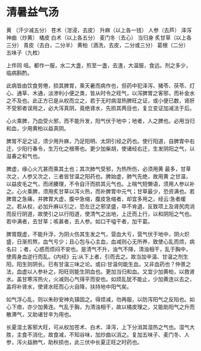# 清暑益气汤



黄 （汗少减五分） 苍术（泔浸，去皮） 升麻（以上各一钱） 人参（去芦） 泽泻 神曲（炒黄） 橘皮 白术（以上各五分） 麦门冬（去心） 当归身 炙甘草（以上各三分） 青皮（去白，二分半） 黄柏（酒洗，去皮，二分或三分） 葛根（二分） 五味子（九枚）

上件同 咀。都作一服，水二大盏，煎至一盏，去渣，大温服，食远。剂之多少，临病斟酌。

此病皆由饮食劳倦，损其脾胃，乘天暑而病作也，但药中犯泽泻、猪苓、茯苓、灯心、通草、木通，淡渗利小便之类，皆从时令之旺气，以泻脾胃之客邪，而补金水之不及也。此正方已是从权而立之，若于无时病湿热脾旺之证，或小便已数，肾肝不受邪者误用之，必大泻真阴，竟绝肾水，先损其两目也，复立变证加减法于后。

心火乘脾，乃血受火邪，而不能升发，阳气伏于地中；地者，人之脾也。必用当归和血，少用黄柏以益真阴。

脾胃不足之证，须少用升麻，乃足阳明、太阴引经之药也。使行阳道，自脾胃中右迁，少阳行春令，生万化之根蒂也。更少加柴胡，使诸经右迁，生发阴阳之气，以滋春之和气也。

脾虚，缘心火亢甚而乘其土也；其次肺气受邪，为热所伤，必须用黄 最多，甘草次之，人参又次之，三者皆甘温之阳药也。脾始虚，肺气先绝，故用黄 之甘温，以益皮毛之气，而闭腠理，不令自汗而损其元气也。上喘气短懒语，须用人参以补之。心火乘脾，须用炙甘草以泻火热，而补脾胃中元气；甘草最少，恐资满也。若脾胃之急痛，并脾胃大虚，腹中急缩，腹皮急缩者，却宜多用之。经云∶急者缓之。若从权，必加升麻以引之，恐左迁之邪坚盛，卒不肯退，反致项上及肾尻肉消而反行阴道，故使引之以行阳道，使清气之出地，上迁而上行，以和阴阳之气也。若中满者，去甘草；咳甚者，去人参。如口干嗌干者，加干葛。

脾胃既虚，不能升浮，为阴火伤其生发之气，营血大亏，营气伏于地中，阴火炽盛，日渐煎熬，血气亏少；且心包与心主血，血减则心无所养，致使心乱而烦，病名曰 ；者，心惑而烦闷不安也。是清气不升，浊气不降，清浊相干，乱于胸中，使周身血逆行而乱。《内经》云∶从下上者，引而去之。故当加辛温、甘温之剂生阳，阳生则阴长。已有甘温三味之论。或曰∶甘温何能生血，又非血药也？仲景之法，血虚以人参补之，阳旺则能生阴血也。更加当归和血。又宜少加黄柏，以救肾水。盖甘寒泻热火，火减则心气得平而安也。如烦乱犹不能止，少加黄连以去之，盖将补肾水，使肾水旺而心火自降，扶持地中阳气矣。

如气浮心乱，则以朱砂安神丸镇固之。得烦减，勿再服，以防泻阳气之反陷也。如心下痞，亦少加黄连。气乱于胸，为清浊相干，故以橘皮理之，又能助阳气之升而散滞气，又助诸甘辛为用也。

长夏湿土客邪大旺，可从权加苍术、白术、泽泻，上下分消其湿热之气也。湿气大胜，主食不消化，故食减，不知谷味，加炒曲以消之。复加五味子、麦门冬、人参，泻火益肺气，助秋损也，此三伏中长夏正旺之时药也。